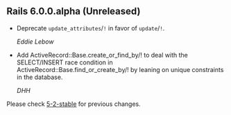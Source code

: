 ## Rails 6.0.0.alpha (Unreleased) ##
*   Deprecate `update_attributes`/`!` in favor of `update`/`!`.

    *Eddie Lebow*

*   Add ActiveRecord::Base.create_or_find_by/! to deal with the SELECT/INSERT race condition in
    ActiveRecord::Base.find_or_create_by/! by leaning on unique constraints in the database.

    *DHH*


Please check [5-2-stable](https://github.com/rails/rails/blob/5-2-stable/activerecord/CHANGELOG.md) for previous changes.
